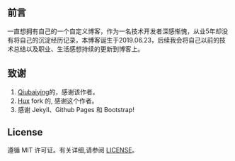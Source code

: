 ##  前言

一直想拥有自己的一个自定义博客，作为一名技术开发者深感惭愧，从业5年却没有将自己的沉淀经历记录，本博客诞生于2019.06.23，后续我会将自己以前的技术总结以及职业、生活感想持续的更新到博客上。

## 致谢
1. [Qiubaiying](https://github.com/qiubaiying/qiubaiying.github.io)的，感谢该作者。
2. [Hux](https://github.com/Huxpro/huxpro.github.io) fork 的, 感谢这个作者。 
3. 感谢 Jekyll、Github Pages 和 Bootstrap!

## License

遵循 MIT 许可证。有关详细,请参阅 [LICENSE](https://github.com/qiubaiying/qiubaiying.github.io/blob/master/LICENSE)。


